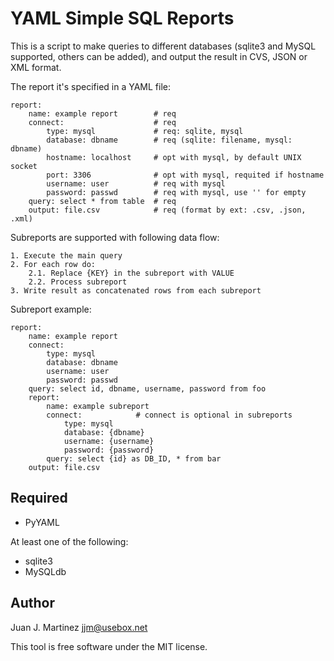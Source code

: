YAML Simple SQL Reports
=======================

This is a script to make queries to different databases (sqlite3 and MySQL
supported, others can be added), and output the result in CVS, JSON or XML
format.

The report it's specified in a YAML file:

	report:
		name: example report		# req
		connect:					# req
			type: mysql				# req: sqlite, mysql
			database: dbname		# req (sqlite: filename, mysql: dbname)
			hostname: localhost 	# opt with mysql, by default UNIX socket
			port: 3306				# opt with mysql, requited if hostname
			username: user			# req with mysql
			password: passwd		# req with mysql, use '' for empty
		query: select * from table	# req
		output: file.csv			# req (format by ext: .csv, .json, .xml)

Subreports are supported with following data flow:

	1. Execute the main query
	2. For each row do:
		2.1. Replace {KEY} in the subreport with VALUE
		2.2. Process subreport
	3. Write result as concatenated rows from each subreport

Subreport example:

	report:
		name: example report
		connect:
			type: mysql	
			database: dbname
			username: user
			password: passwd
		query: select id, dbname, username, password from foo
		report:
			name: example subreport
			connect:			# connect is optional in subreports
				type: mysql
				database: {dbname}
				username: {username}
				password: {password}
			query: select {id} as DB_ID, * from bar
		output: file.csv

Required
--------

 - PyYAML

At least one of the following:

 - sqlite3
 - MySQLdb

Author
------

Juan J. Martinez <jjm@usebox.net>

This tool is free software under the MIT license.

